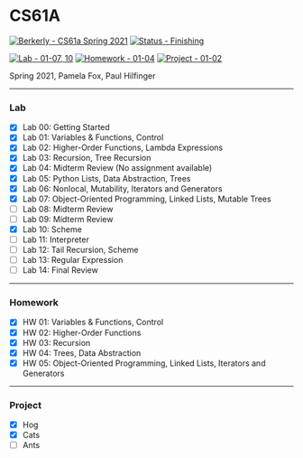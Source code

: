 # CS61A 

[![Berkerly - CS61a Spring 2021](https://img.shields.io/badge/Berkerly-CS61a_Spring_2021-blue?style=for-the-badge)](https://)
[![Status - Finishing](https://img.shields.io/badge/Status-Finishing-red?style=for-the-badge)](https://)

[![Lab - 01-07, 10](https://img.shields.io/badge/Lab-01--07%2C_10-success?style=for-the-badge)](https://)
[![Homework - 01-04](https://img.shields.io/badge/Homework-01--04-success?style=for-the-badge)](https://)
[![Project - 01-02](https://img.shields.io/badge/Lab-01--02-success?style=for-the-badge)](https://)

Spring 2021, Pamela Fox, Paul Hilfinger 

---

### Lab
- [x] Lab 00: Getting Started
- [x] Lab 01: Variables & Functions, Control
- [x] Lab 02: Higher-Order Functions, Lambda Expressions
- [x] Lab 03: Recursion, Tree Recursion
- [x] Lab 04: Midterm Review (No assignment available)
- [x] Lab 05: Python Lists, Data Abstraction, Trees
- [x] Lab 06: Nonlocal, Mutability, Iterators and Generators
- [x] Lab 07: Object-Oriented Programming, Linked Lists, Mutable Trees
- [ ] Lab 08: Midterm Review
- [ ] Lab 09: Midterm Review
- [x] Lab 10: Scheme
- [ ] Lab 11: Interpreter
- [ ] Lab 12: Tail Recursion, Scheme
- [ ] Lab 13: Regular Expression
- [ ] Lab 14: Final Review 

---

### Homework
- [x] HW 01: Variables & Functions, Control
- [x] HW 02: Higher-Order Functions
- [x] HW 03: Recursion
- [x] HW 04: Trees, Data Abstraction
- [x] HW 05: Object-Oriented Programming, Linked Lists, Iterators and Generators
---

### Project
- [x] Hog
- [x] Cats
- [ ] Ants
